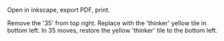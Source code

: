 Open in inkscape, export PDF, print.

Remove the '35' from top right. Replace with the 'thinker' yellow tile in bottom left. In 35 moves, restore the yellow 'thinker' tile to the bottom left.
